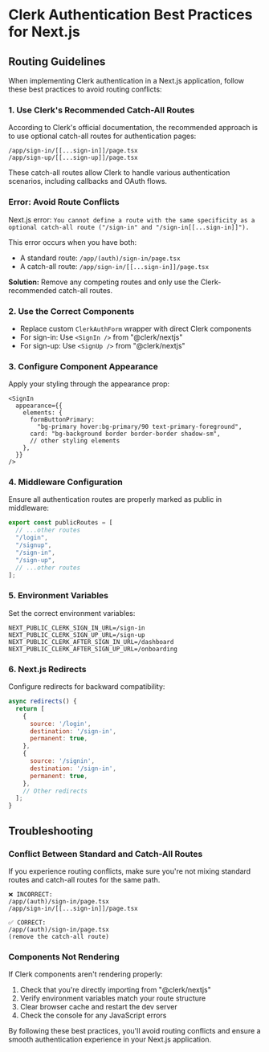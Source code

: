 # Clerk Authentication Best Practices for Next.js

## Routing Guidelines

When implementing Clerk authentication in a Next.js application, follow these best practices to avoid routing conflicts:

### 1. Use Clerk's Recommended Catch-All Routes

According to Clerk's official documentation, the recommended approach is to use optional catch-all routes for authentication pages:

```
/app/sign-in/[[...sign-in]]/page.tsx
/app/sign-up/[[...sign-up]]/page.tsx
```

These catch-all routes allow Clerk to handle various authentication scenarios, including callbacks and OAuth flows.

### Error: Avoid Route Conflicts

Next.js error: `You cannot define a route with the same specificity as a optional catch-all route ("/sign-in" and "/sign-in[[...sign-in]]").`

This error occurs when you have both:
- A standard route: `/app/(auth)/sign-in/page.tsx`
- A catch-all route: `/app/sign-in/[[...sign-in]]/page.tsx`

**Solution:** Remove any competing routes and only use the Clerk-recommended catch-all routes.

### 2. Use the Correct Components

- Replace custom `ClerkAuthForm` wrapper with direct Clerk components
- For sign-in: Use `<SignIn />` from "@clerk/nextjs"
- For sign-up: Use `<SignUp />` from "@clerk/nextjs"

### 3. Configure Component Appearance

Apply your styling through the appearance prop:

```tsx
<SignIn
  appearance={{
    elements: {
      formButtonPrimary: 
        "bg-primary hover:bg-primary/90 text-primary-foreground",
      card: "bg-background border border-border shadow-sm",
      // other styling elements
    },
  }}
/>
```

### 4. Middleware Configuration

Ensure all authentication routes are properly marked as public in middleware:

```typescript
export const publicRoutes = [
  // ...other routes
  "/login",
  "/signup", 
  "/sign-in",
  "/sign-up",
  // ...other routes
];
```

### 5. Environment Variables

Set the correct environment variables:

```
NEXT_PUBLIC_CLERK_SIGN_IN_URL=/sign-in
NEXT_PUBLIC_CLERK_SIGN_UP_URL=/sign-up 
NEXT_PUBLIC_CLERK_AFTER_SIGN_IN_URL=/dashboard
NEXT_PUBLIC_CLERK_AFTER_SIGN_UP_URL=/onboarding
```

### 6. Next.js Redirects

Configure redirects for backward compatibility:

```javascript
async redirects() {
  return [
    {
      source: '/login',
      destination: '/sign-in',
      permanent: true,
    },
    {
      source: '/signin',
      destination: '/sign-in',
      permanent: true,
    },
    // Other redirects
  ];
}
```

## Troubleshooting

### Conflict Between Standard and Catch-All Routes

If you experience routing conflicts, make sure you're not mixing standard routes and catch-all routes for the same path.

```
❌ INCORRECT:
/app/(auth)/sign-in/page.tsx
/app/sign-in/[[...sign-in]]/page.tsx

✅ CORRECT:
/app/(auth)/sign-in/page.tsx
(remove the catch-all route)
```

### Components Not Rendering

If Clerk components aren't rendering properly:

1. Check that you're directly importing from "@clerk/nextjs"
2. Verify environment variables match your route structure
3. Clear browser cache and restart the dev server
4. Check the console for any JavaScript errors

By following these best practices, you'll avoid routing conflicts and ensure a smooth authentication experience in your Next.js application.
